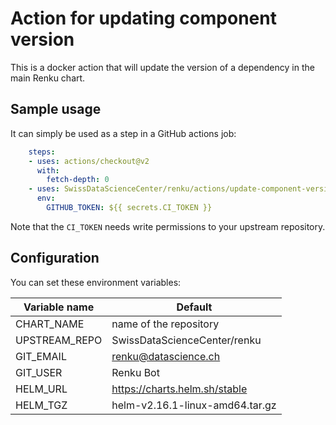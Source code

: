# Action for updating component version

This is a docker action that will update the version of a dependency in the main
Renku chart.

## Sample usage

It can simply be used as a step in a GitHub actions job:

```yaml
    steps:
    - uses: actions/checkout@v2
      with:
        fetch-depth: 0
    - uses: SwissDataScienceCenter/renku/actions/update-component-version@master
      env:
        GITHUB_TOKEN: ${{ secrets.CI_TOKEN }}
```

Note that the `CI_TOKEN` needs write permissions to your upstream repository.

## Configuration

You can set these environment variables:

| Variable name | Default |
| --------------| --------|
| CHART_NAME    | name of the repository |
| UPSTREAM_REPO | SwissDataScienceCenter/renku |
| GIT_EMAIL     | renku@datascience.ch |
| GIT_USER      | Renku Bot |
| HELM_URL      | https://charts.helm.sh/stable |
| HELM_TGZ      | helm-v2.16.1-linux-amd64.tar.gz |
